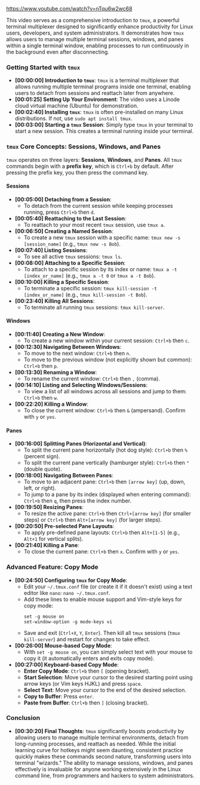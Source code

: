 
https://www.youtube.com/watch?v=nTqu6w2wc68

This video serves as a comprehensive introduction to `tmux`, a powerful terminal multiplexer designed to significantly enhance productivity for Linux users, developers, and system administrators. It demonstrates how `tmux` allows users to manage multiple terminal sessions, windows, and panes within a single terminal window, enabling processes to run continuously in the background even after disconnecting.

### Getting Started with `tmux`

*   **[00:00:00] Introduction to `tmux`**: `tmux` is a terminal multiplexer that allows running multiple terminal programs inside one terminal, enabling users to detach from sessions and reattach later from anywhere.
*   **[00:01:25] Setting Up Your Environment**: The video uses a Linode cloud virtual machine (Ubuntu) for demonstration.
*   **[00:02:40] Installing `tmux`**: `tmux` is often pre-installed on many Linux distributions. If not, use `sudo apt install tmux`.
*   **[00:03:00] Starting a `tmux` Session**: Simply type `tmux` in your terminal to start a new session. This creates a terminal running inside your terminal.

### `tmux` Core Concepts: Sessions, Windows, and Panes

`tmux` operates on three layers: **Sessions**, **Windows**, and **Panes**. All `tmux` commands begin with a **prefix key**, which is `Ctrl+b` by default. After pressing the prefix key, you then press the command key.

#### Sessions

*   **[00:05:00] Detaching from a Session**:
    *   To detach from the current session while keeping processes running, press `Ctrl+b` then `d`.
*   **[00:05:40] Reattaching to the Last Session**:
    *   To reattach to your most recent `tmux` session, use `tmux a`.
*   **[00:06:50] Creating a Named Session**:
    *   To create a new `tmux` session with a specific name: `tmux new -s [session_name]` (e.g., `tmux new -s Bob`).
*   **[00:07:40] Listing Sessions**:
    *   To see all active `tmux` sessions: `tmux ls`.
*   **[00:08:00] Attaching to a Specific Session**:
    *   To attach to a specific session by its index or name: `tmux a -t [index_or_name]` (e.g., `tmux a -t 0` or `tmux a -t Bob`).
*   **[00:10:00] Killing a Specific Session**:
    *   To terminate a specific session: `tmux kill-session -t [index_or_name]` (e.g., `tmux kill-session -t Bob`).
*   **[00:23:40] Killing All Sessions**:
    *   To terminate all running `tmux` sessions: `tmux kill-server`.

#### Windows

*   **[00:11:40] Creating a New Window**:
    *   To create a new window within your current session: `Ctrl+b` then `c`.
*   **[00:12:30] Navigating Between Windows**:
    *   To move to the next window: `Ctrl+b` then `n`.
    *   To move to the previous window (not explicitly shown but common): `Ctrl+b` then `p`.
*   **[00:13:30] Renaming a Window**:
    *   To rename the current window: `Ctrl+b` then `,` (comma).
*   **[00:14:10] Listing and Selecting Windows/Sessions**:
    *   To view a list of all windows across all sessions and jump to them: `Ctrl+b` then `w`.
*   **[00:22:20] Killing a Window**:
    *   To close the current window: `Ctrl+b` then `&` (ampersand). Confirm with `y` or `yes`.

#### Panes

*   **[00:16:00] Splitting Panes (Horizontal and Vertical)**:
    *   To split the current pane horizontally (hot dog style): `Ctrl+b` then `%` (percent sign).
    *   To split the current pane vertically (hamburger style): `Ctrl+b` then `"` (double quote).
*   **[00:18:00] Navigating Between Panes**:
    *   To move to an adjacent pane: `Ctrl+b` then `[arrow key]` (up, down, left, or right).
    *   To jump to a pane by its index (displayed when entering command): `Ctrl+b` then `q`, then press the index number.
*   **[00:19:50] Resizing Panes**:
    *   To resize the active pane: `Ctrl+b` then `Ctrl+[arrow key]` (for smaller steps) or `Ctrl+b` then `Alt+[arrow key]` (for larger steps).
*   **[00:20:50] Pre-selected Pane Layouts**:
    *   To apply pre-defined pane layouts: `Ctrl+b` then `Alt+[1-5]` (e.g., `Alt+1` for vertical splits).
*   **[00:21:40] Killing a Pane**:
    *   To close the current pane: `Ctrl+b` then `x`. Confirm with `y` or `yes`.

### Advanced Feature: Copy Mode

*   **[00:24:50] Configuring `tmux` for Copy Mode**:
    *   Edit your `~/.tmux.conf` file (or create it if it doesn't exist) using a text editor like `nano`: `nano ~/.tmux.conf`.
    *   Add these lines to enable mouse support and Vim-style keys for copy mode:
        ```
        set -g mouse on
        set-window-option -g mode-keys vi
        ```
    *   Save and exit (`Ctrl+X`, `Y`, `Enter`). Then kill all `tmux` sessions (`tmux kill-server`) and restart for changes to take effect.
*   **[00:26:00] Mouse-based Copy Mode**:
    *   With `set -g mouse on`, you can simply select text with your mouse to copy it (it automatically enters and exits copy mode).
*   **[00:27:00] Keyboard-based Copy Mode**:
    *   **Enter Copy Mode**: `Ctrl+b` then `[` (opening bracket).
    *   **Start Selection**: Move your cursor to the desired starting point using arrow keys (or Vim keys HJKL) and press `space`.
    *   **Select Text**: Move your cursor to the end of the desired selection.
    *   **Copy to Buffer**: Press `enter`.
    *   **Paste from Buffer**: `Ctrl+b` then `]` (closing bracket).

### Conclusion

*   **[00:30:20] Final Thoughts**: `tmux` significantly boosts productivity by allowing users to manage multiple terminal environments, detach from long-running processes, and reattach as needed. While the initial learning curve for hotkeys might seem daunting, consistent practice quickly makes these commands second nature, transforming users into terminal "wizards." The ability to manage sessions, windows, and panes effectively is invaluable for anyone working extensively in the Linux command line, from programmers and hackers to system administrators.